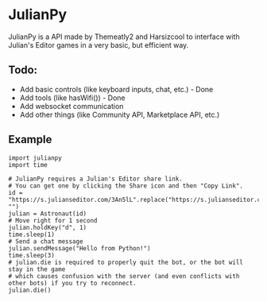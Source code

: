 # JulianPy
JulianPy is a API made by Themeatly2 and Harsizcool to interface with Julian's Editor games in a very basic, but efficient way.

## Todo:
- Add basic controls (like keyboard inputs, chat, etc.) -  Done
- Add tools (like hasWifi()) - Done
- Add websocket communication
- Add other things (like Community API, Marketplace API, etc.)

## Example
```
import julianpy
import time

# JulianPy requires a Julian's Editor share link.
# You can get one by clicking the Share icon and then "Copy Link".
id = "https://s.julianseditor.com/3An5lL".replace("https://s.julianseditor.com/", "")
julian = Astronaut(id)
# Move right for 1 second
julian.holdKey("d", 1)
time.sleep(1)
# Send a chat message
julian.sendMessage("Hello from Python!")
time.sleep(3)
# julian.die is required to properly quit the bot, or the bot will stay in the game
# which causes confusion with the server (and even conflicts with other bots) if you try to reconnect.
julian.die()

```